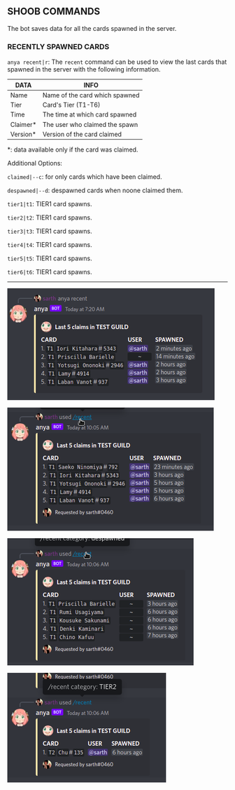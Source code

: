 ## SHOOB COMMANDS

The bot saves data for all the cards spawned in the server.

### RECENTLY SPAWNED CARDS

`anya recent|r`: The `recent` command can be used to view the last cards that spawned in the server with the following information.

| DATA | INFO |
|------|------|
|Name| Name of the card which spawned|
|Tier| Card's Tier (T1-T6)|
|Time| The time at which card spawned|
|Claimer*| The user who claimed the spawn|
|Version*| Version of the card claimed|

*: data available only if the card was claimed.

Additional Options:

`claimed|--c`: for only cards which have been claimed.

`despawned|--d`: despawned cards when noone claimed them.

`tier1|t1`: TIER1 card spawns.

`tier2|t2`: TIER1 card spawns.

`tier3|t3`: TIER1 card spawns.

`tier4|t4`: TIER1 card spawns.

`tier5|t5`: TIER1 card spawns.

`tier6|t6`: TIER1 card spawns.

****

![](./assets/recent_command.png)

![](./assets/recent_claimed.png)

![](./assets/recent_despawned.png)

![](./assets/recent_tier.png)